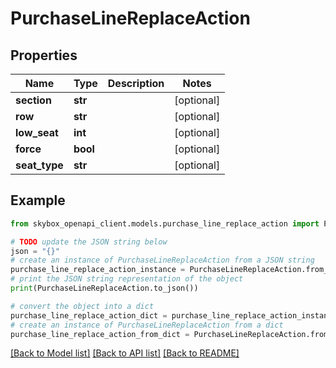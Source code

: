 # PurchaseLineReplaceAction


## Properties

Name | Type | Description | Notes
------------ | ------------- | ------------- | -------------
**section** | **str** |  | [optional] 
**row** | **str** |  | [optional] 
**low_seat** | **int** |  | [optional] 
**force** | **bool** |  | [optional] 
**seat_type** | **str** |  | [optional] 

## Example

```python
from skybox_openapi_client.models.purchase_line_replace_action import PurchaseLineReplaceAction

# TODO update the JSON string below
json = "{}"
# create an instance of PurchaseLineReplaceAction from a JSON string
purchase_line_replace_action_instance = PurchaseLineReplaceAction.from_json(json)
# print the JSON string representation of the object
print(PurchaseLineReplaceAction.to_json())

# convert the object into a dict
purchase_line_replace_action_dict = purchase_line_replace_action_instance.to_dict()
# create an instance of PurchaseLineReplaceAction from a dict
purchase_line_replace_action_from_dict = PurchaseLineReplaceAction.from_dict(purchase_line_replace_action_dict)
```
[[Back to Model list]](../README.md#documentation-for-models) [[Back to API list]](../README.md#documentation-for-api-endpoints) [[Back to README]](../README.md)


